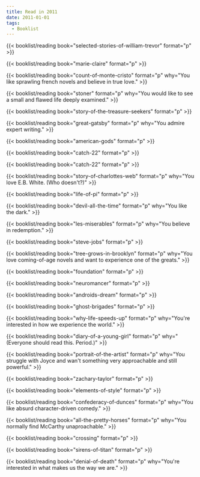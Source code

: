 ```yaml
---
title: Read in 2011
date: 2011-01-01
tags:
  - Booklist
---
```


{{< booklist/reading 
    book="selected-stories-of-william-trevor" 
    format="p" >}}

{{< booklist/reading 
    book="marie-claire" 
    format="p" >}}

{{< booklist/reading 
    book="count-of-monte-cristo" 
    format="p"
    why="You like sprawling french novels and believe in true love." >}}

{{< booklist/reading 
    book="stoner" 
    format="p"
    why="You would like to see a small and flawed life deeply examined." >}}

{{< booklist/reading 
    book="story-of-the-treasure-seekers" 
    format="p" >}}

{{< booklist/reading 
    book="great-gatsby" 
    format="p"
    why="You admire expert writing." >}}

{{< booklist/reading 
    book="american-gods" 
    format="p" >}}

{{< booklist/reading 
    book="catch-22" 
    format="p" >}}

{{< booklist/reading 
    book="catch-22" 
    format="p" >}}

{{< booklist/reading 
    book="story-of-charlottes-web" 
    format="p"
    why="You love E.B. White. (Who doesn't?)" >}}

{{< booklist/reading 
    book="life-of-pi" 
    format="p" >}}

{{< booklist/reading 
    book="devil-all-the-time" 
    format="p"
    why="You like the dark." >}}

{{< booklist/reading 
    book="les-miserables" 
    format="p"
    why="You believe in redemption." >}}

{{< booklist/reading 
    book="steve-jobs" 
    format="p" >}}

{{< booklist/reading 
    book="tree-grows-in-brooklyn" 
    format="p"
    why="You love coming-of-age novels and want to experience one of the greats." >}}

{{< booklist/reading 
    book="foundation" 
    format="p" >}}

{{< booklist/reading 
    book="neuromancer" 
    format="p" >}}

{{< booklist/reading 
    book="androids-dream" 
    format="p" >}}

{{< booklist/reading 
    book="ghost-brigades" 
    format="p" >}}

{{< booklist/reading 
    book="why-life-speeds-up" 
    format="p"
    why="You're interested in how we experience the world." >}}

{{< booklist/reading 
    book="diary-of-a-young-girl" 
    format="p"
    why="(Everyone should read this. Period.)" >}}

{{< booklist/reading 
    book="portrait-of-the-artist" 
    format="p"
    why="You struggle with Joyce and wan't something very approachable and still powerful." >}}

{{< booklist/reading 
    book="zachary-taylor" 
    format="p" >}}

{{< booklist/reading 
    book="elements-of-style" 
    format="p" >}}

{{< booklist/reading 
    book="confederacy-of-dunces" 
    format="p"
    why="You like absurd character-driven comedy." >}}

{{< booklist/reading 
    book="all-the-pretty-horses" 
    format="p"
    why="You normally find McCarthy unaproachable." >}}

{{< booklist/reading 
    book="crossing" 
    format="p" >}}

{{< booklist/reading 
    book="sirens-of-titan" 
    format="p" >}}

{{< booklist/reading 
    book="denial-of-death" 
    format="p"
    why="You're interested in what makes us the way we are." >}}
